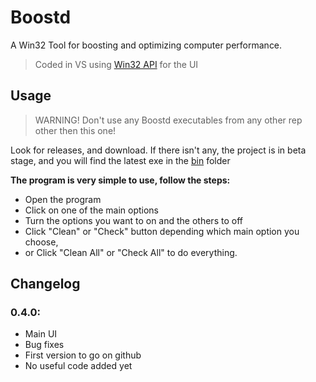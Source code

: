 # Boostd
A Win32 Tool for boosting and optimizing computer performance.

> Coded in VS using [Win32 API](https://learn.microsoft.com/en-us/windows/win32/api/) for the UI

## Usage
> WARNING! Don't use any Boostd executables from any other rep other then this one!

Look for releases, and download.
If there isn't any, the project is in beta stage, and you will find the latest exe in the [bin](https://github.com/EfectX/Boostd/tree/main/bin) folder

**The program is very simple to use, follow the steps:**
* Open the program
* Click on one of the main options
* Turn the options you want to on and the others to off
* Click "Clean" or "Check" button depending which main option you choose,
* or Click "Clean All" or "Check All" to do everything.


## Changelog
### **0.4.0:**
* Main UI
* Bug fixes
* First version to go on github
* No useful code added yet
